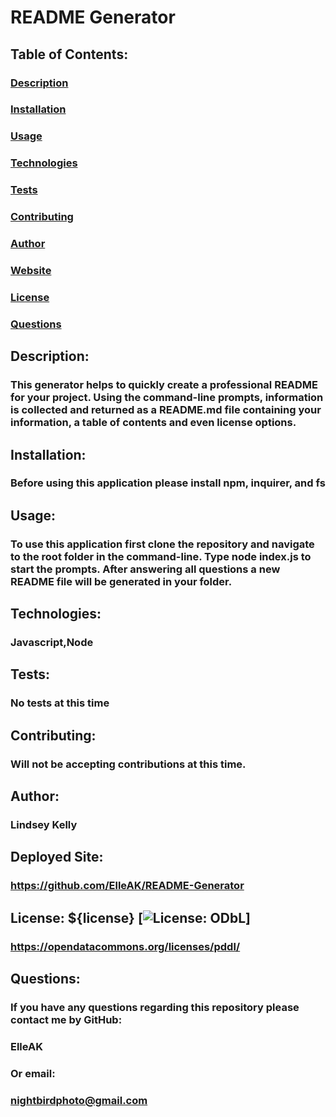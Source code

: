 
  # README Generator

  ## Table of Contents:
  ### [Description](#description)
  ### [Installation](#installation)
  ### [Usage](#usage)
  ### [Technologies](#technologies)
  ### [Tests](#test)
  ### [Contributing](#contributing)
  ### [Author](#author)
  ### [Website](#link)
  ### [License](#license)
  ### [Questions](#questions)

  ## Description:
  ### This generator helps to quickly create a professional README for your project. Using the command-line prompts, information is collected and returned as a README.md file containing your information, a table of contents and even license options.

  ## Installation:
  ### Before using this application please install npm, inquirer, and fs

  ## Usage:
  ### To use this application first clone the repository and navigate to the root folder in the command-line. Type node index.js to start the prompts. After answering all questions a new README file will be generated in your folder.

  ## Technologies:
  ### Javascript,Node

  ## Tests:
  ### No tests at this time

  ## Contributing:
  ### Will not be accepting contributions at this time.
  
  ## Author:
  ### Lindsey Kelly

  ## Deployed Site:
  ### https://github.com/ElleAK/README-Generator

  ## License: ${license} [![License: ODbL](https://img.shields.io/badge/License-PDDL-brightgreen.svg)]
  ### https://opendatacommons.org/licenses/pddl/

  ## Questions:
  ### If you have any questions regarding this repository please contact me by GitHub:
  ### ElleAK
  ### Or email:
  ### nightbirdphoto@gmail.com

